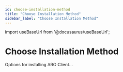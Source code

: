 ```yaml
---
id: choose-installation-method
title: "Choose Installation Method"
sidebar_label: "Choose Installation Method"
---
```

import useBaseUrl from '@docusaurus/useBaseUrl';

# Choose Installation Method
Options for installing ARO Client...
